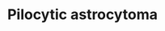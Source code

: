 ---
annotations:
- id: PW:0000711
  parent: disease pathway
  type: Pathway Ontology
  value: glioma pathway
authors:
- Mkutmon
- AdoBioInfo
- MaintBot
description: In  this pathway shows the signaling in the development and behavior
  of the disease. receptor tyrosine kinase(rtk) is expressed in tumor endothelial
  cells of adult glioblastomas.NF1 and BRAF genes induced the tumor growth.
last-edited: 2019-08-16
organisms:
- Bos taurus
redirect_from:
- /index.php/Pathway:WP3122
- /instance/WP3122
- /instance/WP3122_rr105919
revision: r105919
schema-jsonld:
- '@context': https://schema.org/
  '@id': https://wikipathways.github.io/pathways/WP3122.html
  '@type': Dataset
  creator:
    '@type': Organization
    name: WikiPathways
  description: In  this pathway shows the signaling in the development and behavior
    of the disease. receptor tyrosine kinase(rtk) is expressed in tumor endothelial
    cells of adult glioblastomas.NF1 and BRAF genes induced the tumor growth.
  keywords:
  - GRB2
  - NF1
  - PTPN11
  - RAS:GDP
  - RAS:GTP
  - SOS1
  license: CC0
  name: Pilocytic astrocytoma
seo: CreativeWork
title: Pilocytic astrocytoma
wpid: WP3122
---